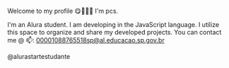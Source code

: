 Welcome to my profile 😋💖💙💜
I'm pcs.

I'm an Alura student.
I am developing in the JavaScript language.
I utilize this space to organize and share my developed projects.
You can contact me @ 📫:
00001088765518sp@al.educacao.sp.gov.br

@alurastartestudante
